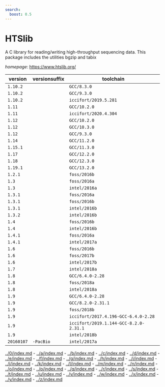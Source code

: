 ```yaml
---
search:
  boost: 0.5
---
```

# HTSlib

A C library for reading/writing high-throughput sequencing data.  This package includes the utilities bgzip and tabix

*homepage*: <https://www.htslib.org/>

version | versionsuffix | toolchain
--------|---------------|----------
``1.10.2`` |  | ``GCC/8.3.0``
``1.10.2`` |  | ``GCC/9.3.0``
``1.10.2`` |  | ``iccifort/2019.5.281``
``1.11`` |  | ``GCC/10.2.0``
``1.11`` |  | ``iccifort/2020.4.304``
``1.12`` |  | ``GCC/10.2.0``
``1.12`` |  | ``GCC/10.3.0``
``1.12`` |  | ``GCC/9.3.0``
``1.14`` |  | ``GCC/11.2.0``
``1.15.1`` |  | ``GCC/11.3.0``
``1.17`` |  | ``GCC/12.2.0``
``1.18`` |  | ``GCC/12.3.0``
``1.19.1`` |  | ``GCC/13.2.0``
``1.2.1`` |  | ``foss/2016b``
``1.3`` |  | ``foss/2016a``
``1.3`` |  | ``intel/2016a``
``1.3.1`` |  | ``foss/2016a``
``1.3.1`` |  | ``foss/2016b``
``1.3.1`` |  | ``intel/2016b``
``1.3.2`` |  | ``intel/2016b``
``1.4`` |  | ``foss/2016b``
``1.4`` |  | ``intel/2016b``
``1.4.1`` |  | ``foss/2016a``
``1.4.1`` |  | ``intel/2017a``
``1.6`` |  | ``foss/2016b``
``1.6`` |  | ``foss/2017b``
``1.6`` |  | ``intel/2017b``
``1.7`` |  | ``intel/2018a``
``1.8`` |  | ``GCC/6.4.0-2.28``
``1.8`` |  | ``foss/2018a``
``1.8`` |  | ``intel/2018a``
``1.9`` |  | ``GCC/6.4.0-2.28``
``1.9`` |  | ``GCC/8.2.0-2.31.1``
``1.9`` |  | ``foss/2018b``
``1.9`` |  | ``iccifort/2017.4.196-GCC-6.4.0-2.28``
``1.9`` |  | ``iccifort/2019.1.144-GCC-8.2.0-2.31.1``
``1.9`` |  | ``intel/2018b``
``20160107`` | ``-PacBio`` | ``intel/2017a``

[../0/index.md](0) - [../a/index.md](a) - [../b/index.md](b) - [../c/index.md](c) - [../d/index.md](d) - [../e/index.md](e) - [../f/index.md](f) - [../g/index.md](g) - [../h/index.md](h) - [../i/index.md](i) - [../j/index.md](j) - [../k/index.md](k) - [../l/index.md](l) - [../m/index.md](m) - [../n/index.md](n) - [../o/index.md](o) - [../p/index.md](p) - [../q/index.md](q) - [../r/index.md](r) - [../s/index.md](s) - [../t/index.md](t) - [../u/index.md](u) - [../v/index.md](v) - [../w/index.md](w) - [../x/index.md](x) - [../y/index.md](y) - [../z/index.md](z)

